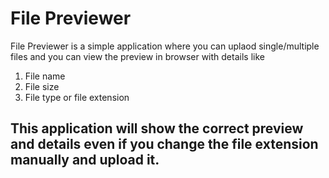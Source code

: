 # File Previewer
File Previewer is a simple application where you can uplaod single/multiple files and you can view the preview in browser with details like
1. File name 
2. File size 
3. File type or file extension 

## This application will show the correct preview and details even if you change the file extension manually and upload it.
